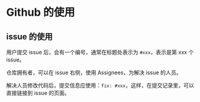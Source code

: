 # Github 的使用

## issue 的使用

用户提交 issue 后，会有一个编号，通常在标题处表示为 `#xxx`，表示是第 xxx 个 issue。

仓库拥有者，可以在 issue 右侧，使用 Assignees，为解决 issue 的人员。

解决人员修改代码后，提交信息应使用：`fix: #xxx`，这样，在提交记录里，可以直接链接到 issue 的页面。
